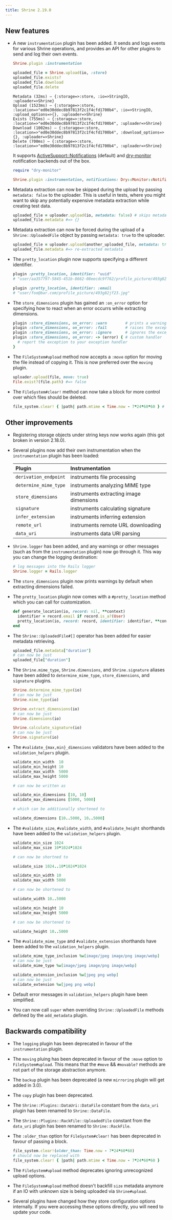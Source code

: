 ```yaml
---
title: Shrine 2.19.0
---
```


## New features

* A new `instrumentation` plugin has been added. It sends and logs events for
  various Shrine operations, and provides an API for other plugins to send and
  log their own events.

  ```rb
  Shrine.plugin :instrumentation

  uploaded_file = Shrine.upload(io, :store)
  uploaded_file.exists?
  uploaded_file.download
  uploaded_file.delete
  ```
  ```plaintext
  Metadata (32ms) – {:storage=>:store, :io=>StringIO, :uploader=>Shrine}
  Upload (1523ms) – {:storage=>:store, :location=>"ed0e30ddec8b97813f2c1f4cfd1700b4", :io=>StringIO, :upload_options=>{}, :uploader=>Shrine}
  Exists (755ms) – {:storage=>:store, :location=>"ed0e30ddec8b97813f2c1f4cfd1700b4", :uploader=>Shrine}
  Download (1002ms) – {:storage=>:store, :location=>"ed0e30ddec8b97813f2c1f4cfd1700b4", :download_options=>{}, :uploader=>Shrine}
  Delete (700ms) – {:storage=>:store, :location=>"ed0e30ddec8b97813f2c1f4cfd1700b4", :uploader=>Shrine}
  ```

  It supports [ActiveSupport::Notifications] (default) and [dry-monitor]
  notification backends out of the box.

  ```rb
  require "dry-monitor"

  Shrine.plugin :instrumentation, notifications: Dry::Monitor::Notifications.new(:test)
  ```

* Metadata extraction can now be skipped during the upload by passing
  `metadata: false` to the uploader. This is useful in tests, where you might
  want to skip any potentially expensive metadata extraction while creating
  test data.

  ```rb
  uploaded_file = uploader.upload(io, metadata: false) # skips metadata extraction
  uploaded_file.metadata #=> {}
  ```

* Metadata extraction can now be forced during the upload of a
  `Shrine::UploadedFile` object by passing `metadata: true` to the uploader.

  ```rb
  uploaded_file = uploader.upload(another_uploaded_file, metadata: true) # forces metadata extraction
  uploaded_file.metadata #=> re-extracted metadata
  ```

* The `pretty_location` plugin now supports specifying a different identifier.

  ```rb
  plugin :pretty_location, identifier: "uuid"
  # "user/aa357797-5845-451b-8662-08eecdc9f762/profile_picture/493g82jf23.jpg"

  plugin :pretty_location, identifier: :email
  # "user/foo@bar.com/profile_picture/493g82jf23.jpg"
  ```

* The `store_dimensions` plugin has gained an `:on_error` option for specifying
  how to react when an error occurrs while extracting dimensions.

  ```rb
  plugin :store_dimensions, on_error: :warn        # prints a warning message (default)
  plugin :store_dimensions, on_error: :fail        # raises the exception
  plugin :store_dimensions, on_error: :ignore      # ignores the exception
  plugin :store_dimensions, on_error: -> (error) { # custom handler
    # report the exception to your exception handler
  }
  ```

* The `FileSystem#upload` method now accepts a `:move` option for moving the
  file instead of copying it. This is now preferred over the `moving` plugin.

  ```rb
  uploader.upload(file, move: true)
  File.exist?(file.path) #=> false
  ```

* The `FileSystem#clear!` method can now take a block for more control over
  which files should be deleted.

  ```rb
  file_system.clear! { |path| path.mtime < Time.now - 7*24*60*60 } # delete files older than 1 week
  ```

## Other improvements

* Registering storage objects under string keys now works again (this got
  broken in version 2.18.0).

* Several plugins now add their own instrumentation when the `instrumentation`
  plugin has been loaded:

  | Plugin                | Instrumentation                         |
  | :-----                | :--------------                         |
  | `derivation_endpoint` | instruments file processing             |
  | `determine_mime_type` | instruments analyzing MIME type         |
  | `store_dimensions`    | instruments extracting image dimensions |
  | `signature`           | instruments calculating signature       |
  | `infer_extension`     | instruments inferring extension         |
  | `remote_url`          | instruments remote URL downloading      |
  | `data_uri`            | instruments data URI parsing            |

* `Shrine.logger` has been added, and any warnings or other messages (such as
  from the `instrumentation` plugin) now go through it. This way you can change
  the logging destination:

  ```rb
  # log messages into the Rails logger
  Shrine.logger = Rails.logger
  ```

* The `store_dimensions` plugin now prints warnings by default when extracting
  dimensions failed.

* The `pretty_location` plugin now comes with a `#pretty_location` method which
  you can call for customization.

  ```rb
  def generate_location(io, record: nil, **context)
    identifier = record.email if record.is_a?(User)
    pretty_location(io, record: record, identifier: identifier, **context)
  end
  ```

* The `Shrine::UploadedFile#[]` operator has been added for easier metadata
  retrieving.

  ```rb
  uploaded_file.metadata["duration"]
  # can now be just
  uploaded_file["duration"]
  ```

* The `Shrine.mime_type`, `Shrine.dimensions`, and `Shrine.signature` aliases
  have been added to `determine_mime_type`, `store_dimensions`, and `signature`
  plugins.

  ```rb
  Shrine.determine_mime_type(io)
  # can now be just
  Shrine.mime_type(io)
  ```
  ```rb
  Shrine.extract_dimensions(io)
  # can now be just
  Shrine.dimensions(io)
  ```
  ```rb
  Shrine.calculate_signature(io)
  # can now be just
  Shrine.signature(io)
  ```

* The `#validate_{max,min}_dimensions` validators have been added to the
  `validation_helpers` plugin.

  ```rb
  validate_min_width  10
  validate_min_height 10
  validate_max_width  5000
  validate_max_height 5000

  # can now be written as

  validate_min_dimensions [10, 10]
  validate_max_dimensions [5000, 5000]

  # which can be additionally shortened to

  validate_dimensions [10..5000, 10..5000]
  ```

* The `#validate_size`, `#validate_width`, and `#validate_height` shorthands
  have been added to the `validation_helpers` plugin.

  ```rb
  validate_min_size 1024
  validate_max_size 10*1024*1024

  # can now be shortned to

  validate_size 1024..10*1024*1024
  ```
  ```rb
  validate_min_width 10
  validate_max_width 5000

  # can now be shortened to

  validate_width 10..5000
  ```
  ```rb
  validate_min_height 10
  validate_max_height 5000

  # can now be shortened to

  validate_height 10..5000
  ```

* The `#validate_mime_type` and `#validate_extension` shorthands have been
  added to the `validation_helpers` plugin.

  ```rb
  validate_mime_type_inclusion %w[image/jpeg image/png image/webp]
  # can now be just
  validate_mime_type %w[image/jpeg image/png image/webp]
  ```
  ```rb
  validate_extension_inclusion %w[jpeg png webp]
  # can now be just
  validate_extension %w[jpeg png webp]
  ```

* Default error messages in `validation_helpers` plugin have been simplified.

* You can now call `super` when overriding `Shrine::UploadedFile` methods
  defined by the `add_metadata` plugin.

## Backwards compatibility

* The `logging` plugin has been deprecated in favour of the `instrumentation`
  plugin.

* The `moving` pluing has been deprecated in favour of the `:move` option to
  `FileSystem#upload`. This means that the `#move` && `#movable?` methods are
  not part of the storage abstraction anymore.

* The `backup` plugin has been deprecated (a new `mirroring` plugin will get
  added in 3.0).

* The `copy` plugin has been deprecated.

* The `Shrine::Plugins::DataUri::DataFile` constant from the `data_uri` plugin
  has been renamed to `Shrine::DataFile`.

* The `Shrine::Plugins::RackFile::UploadedFile` constant from the `data_uri` plugin
  has been renamed to `Shrine::RackFile`.

* The `:older_than` option for `FileSystem#clear!` has been deprecated in
  favour of passing a block.

  ```rb
  file_system.clear!(older_than: Time.now - 7*24*60*60)
  # should now be replaced with
  file_system.clear! { |path| path.mtime < Time.now - 7*24*60*60 }
  ```

* The `FileSystem#upload` method deprecates ignoring unrecognized upload
  options.

* The `FileSystem#upload` method doesn't backfill `size` metadata anymore if an
  IO with unknown size is being uploaded via `Shrine#upload`.

* Several plugins have changed how they store configuration options internally.
  If you were accessing these options directly, you will need to update your
  code.

[ActiveSupport::Notifications]: https://api.rubyonrails.org/classes/ActiveSupport/Notifications.html
[dry-monitor]: https://github.com/dry-rb/dry-monitor
